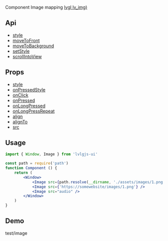 Component Image mapping [lvgl lv_img)](https://docs.lvgl.io/master/widgets/img.html#overview)

## Api
- [style](../api/style.md)
- [moveToFront](../api/moveToFront.md)
- [moveToBackground](../api/moveToBackground.md)
- [setStyle](../api/setStyle.md)
- [scrollIntoView](../api/scrollIntoView.md)

## Props
- [style](../props/style.md)
- [onPressedStyle](../props/onPressedStyle.md)
- [onClick](../props/onClick.md)
- [onPressed](../props/onPressed.md)
- [onLongPressed](../props/onLongPressed.md)
- [onLongPressRepeat](../props/onLongPressRepeat.md)
- [align](../props/align.md)
- [alignTo](../props/alignTo.md)
- [src](../props/src.md)

## Usage
```jsx
import { Window, Image } from 'lvlgjs-ui'

const path = require('path')
function Component () {
    return (
        <Window>
            <Image src={path.resolve(__dirname, './assets/images/1.png')} />
            <Image src={'https://somewebsite/images/1.png'} />
            <Image src="audio" />
        </Window>
    )
}
```

## Demo
test/image